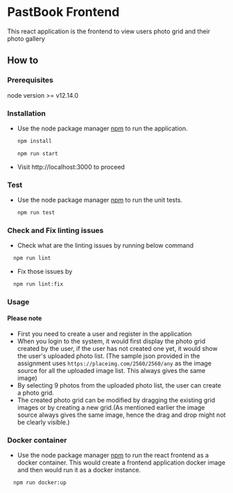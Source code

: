 # PastBook Frontend

This react application is the frontend to view users photo grid and their photo gallery

## How to

### Prerequisites

node version >= v12.14.0

### Installation

- Use the node package manager [npm](https://www.npmjs.com/) to run the application.

  ```bash
  npm install

  npm run start
  ```

- Visit http://localhost:3000 to proceed

### Test

- Use the node package manager [npm](https://www.npmjs.com/) to run the unit tests.

  ```bash
  npm run test
  ```

### Check and Fix linting issues

- Check what are the linting issues by running below command

```bash
  npm run lint
```

- Fix those issues by

```bash
  npm run lint:fix
```

### Usage

#### Please note

- First you need to create a user and register in the application
- When you login to the system, it would first display the photo grid created by the user, if the user has not created one yet, it would show the user's uploaded photo list. (The sample json provided in the assignment uses `https://placeimg.com/2560/2560/any` as the image source for all the uploaded image list. This always gives the same image)
- By selecting 9 photos from the uploaded photo list, the user can create a photo grid.
- The created photo grid can be modified by dragging the existing grid images or by creating a new grid.(As mentioned earlier the image source always gives the same image, hence the drag and drop might not be clearly visible.)

### Docker container

- Use the node package manager [npm](https://www.npmjs.com/) to run the react frontend as a docker container. This would create a frontend application docker image and then would run it as a docker instance.

```bash
  npm run docker:up
```
